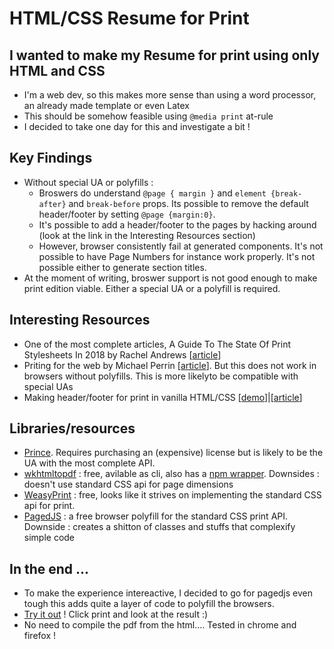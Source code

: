 # HTML/CSS Resume for Print

## I wanted to make my Resume for print using only HTML and CSS

+ I'm a web dev, so this makes more sense than using a word processor, an already made template or even Latex
+ This should be somehow feasible using `@media print` at-rule
+ I decided to take one day for this and investigate a bit !

## Key Findings

+ Without special UA or polyfills :
  + Broswers do understand `@page { margin }` and `element {break-after}` and `break-before` props. Its possible to remove the default header/footer by setting `@page {margin:0}`.
  + It's possible to add a header/footer to the pages by hacking around (look at the link in the Interesting Resources section)
  + However, browser consistently fail at generated components. It's not possible to have Page Numbers for instance work properly. It's not possible either to generate section titles.
+ At the moment of writing, broswer support is not good enough to make print edition viable. Either a special UA or a polyfill is required.

## Interesting Resources

+ One of the most complete articles, A Guide To The State Of Print Stylesheets In 2018 by Rachel Andrews [[article](https://www.smashingmagazine.com/2018/05/print-stylesheets-in-2018/)]
+ Priting for the web by Michael Perrin [[article](http://blog.michaelperrin.fr/2019/11/04/printing-the-web-part-2-html-and-css-for-printing-books/)]. But this does not work in browsers without polyfills. This is more likelyto be compatible with special UAs
+ Making header/footer for print in vanilla HTML/CSS [[demo](https://plnkr.co/edit/lWk6Yd?preview)]|[[article](https://medium.com/@Idan_Co/the-ultimate-print-html-template-with-header-footer-568f415f6d2a)]

## Libraries/resources

+ [Prince](https://www.princexml.com/). Requires purchasing an (expensive) license but is likely to be the UA with the most complete API.
+ [wkhtmltopdf](https://wkhtmltopdf.org/) : free, avilable as cli, also has a [npm wrapper](https://wkhtmltopdf.org/docs.html). Downsides : doesn't use standard CSS api for page dimensions
+ [WeasyPrint](https://weasyprint.org/) : free, looks like it strives on implementing the standard CSS api for print. 
+ [PagedJS](https://www.pagedjs.org) : a free browser polyfill for the standard CSS print API. Downside : creates a shitton of classes and stuffs that complexify simple code

## In the end ...

+ To make the experience intereactive, I decided to go for pagedjs even tough this adds quite a layer of code to polyfill the browsers. 
+ [Try it out](https://resume.adrianv.net) ! Click print and look at the result :) 
+ No need to compile the pdf from the html.... Tested in chrome and firefox !
